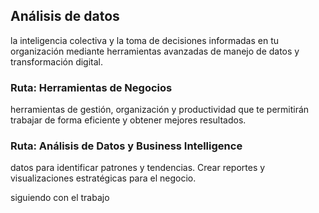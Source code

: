 ## Análisis de datos

 la inteligencia colectiva y la toma de decisiones informadas en tu organización mediante herramientas avanzadas de manejo de datos y transformación digital.

### Ruta: Herramientas de Negocios

 herramientas de gestión, organización y productividad que te permitirán trabajar de forma eficiente y obtener mejores resultados.

### Ruta: Análisis de Datos y Business Intelligence

 datos para identificar patrones y tendencias. Crear reportes y visualizaciones estratégicas para el negocio.

 siguiendo con el trabajo
